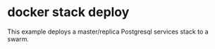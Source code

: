 # docker stack deploy 

This example deploys a master/replica Postgresql services stack to a swarm.

